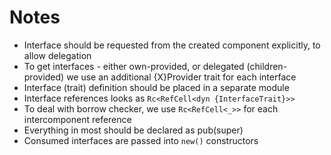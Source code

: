 # Notes
* Interface should be requested from the created component explicitly, to allow delegation
* To get interfaces - either own-provided, or delegated (children-provided) we use an additional 
  {X}Provider trait for each interface
* Interface (trait) definition should be placed in a separate module
* Interface references looks as `Rc<RefCell<dyn {InterfaceTrait}>>`
* To deal with borrow checker, we use `Rc<RefCell<_>>` for each intercomponent reference 
* Everything in most should be declared as pub(super)
* Consumed interfaces are passed into `new()` constructors